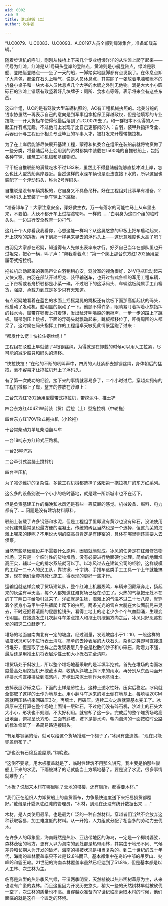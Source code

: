 ```yaml
---
aid: 0002
zid: 5
title: 港口建设（二）
author: 吹牛者

---
```




  “U.C0079、U.C0083、U.C0093、A.C0197人员全部到绿滩集合，准备卸载车辆。”

  随着步话机的呼叫，刚刚从栈桥上下来几个专业组懒洋洋的从沙滩上爬了起来——代号为红滩，红滩是从1号码头登岸的登陆点，黄滩则是小艇登陆点，绿滩是驳船、登陆艇登陆点——坐了一天的船，一脚踏实地腿脚都有点发飘了。在休息点卸了大背包，都坐在石头上喘气，说是人员休息点，其实除了一张放着电脑和账本的折叠小桌子和一块大书人员休息点几个大字的木牌之外别无他物。满是大大小小圆砾石的沙滩上错落有致竖着好几块牌子：厕所、食水点等等，表示将来会有这些东西。

  这四个组，U.C的是有驾驶大型车辆执照的，AC有工程机械执照的。北美分舵的钱水协虽然一再表示自己的意向是到军事组拿枪保卫穿越政权，但是他填写的专业技能——开大货柜车使得他最后落到了UC.0079去了。和一群根本不认得的人一起工作有点无趣，不过他马上发现了比自己更郁闷的人：白羽，装甲兵指挥专业、兵器设计与工程设计相关专业毕业的军事人才，被打发来开履带拖拉机。

  为了在上岸后能够尽快展开基建工程，蒙德和执委会在组织在装船前就将物资做了一些分类，将登陆后马上会用到的资材都集中装载在1500吨的自推驳船上，包括各种车辆、建筑工程机械和基建物资。

  平甲板自推驳船的满载吃水不过1.83米，虽然比不得登陆艇能够直接冲滩上岸，怎么也比大型货船离岸要近。当然这样的水深车辆也是没法直接下水的，所以这里也装配了一个浮动码头，称为2号浮码头。

  自推驳是没有车辆跳板的，它自身又不具备吊杆。好在工程组对此事早有准备，2号浮码头上安装了一组车辆上下跳板，

  “准备卸车了！大家注意安全，穿好救生衣，万一有落水的可能性马上从车里出来，不要怕，大伙不都开车上过摆渡轮吗，一样的……”白羽身为这四个组的临时头头，一边进行安全教育一边打气。

  这几十个人你看我我看你，心想这能一样吗？从这晃悠悠的甲板上把车启动起来，开上狭窄的跳板，再下到那一样晃来晃去的浮码头上——这玩意难度也太高了吧？

  白羽见大家都在迟疑，知道得有人先做出表率来才行。好歹自己当年在部队里也开过坦克，把心一横，叫了声：“帮我看着点！”第一个爬上那台东方红1202通用型履带式拖拉机。

  拖拉机启动起来的轰鸣声让白羽稍稍心安，驾驶室的视角很好，24V电瓶启动起来又快又稳。白羽在部队开过坦克、装甲输送车，也开过各式各样的军用工程车辆，上下舟桥或者舟桥驳都是小菜一碟，不过眼下的这浮码头、车辆跳板纯属手工山寨货，强度、承载力到底是多少只有天知道。

  有点迟疑地看着在蓝色的水面上摇摇晃晃的跳板还有跳板下面那高低起伏的码头，他启动了发动机，船明显的飘动了一下。他顾不得许多，眼睛紧盯着挥着小旗指挥的钱水协，履带在钢板上打着转，发出龇牙咧嘴般的磨擦声，一步一步的蹭上了跳板。履带刚压上跳板，下面的浮码头就飘动起来，跳板都移位了，吓得周围的人都呆了，这时候在码头指挥工作的工程组卓天敏见此情景猛跑了过来：

  “都发什么愣！快拉住钢丝绳！”

  工程组在驳船上早就装了4根钢丝绳，为得就是在卸载的时候可以用人工拉紧，尽可能的减少船只和码头的漂移。

  “快拉快拉！”在他的不断的吼叫声中，四周的人赶紧都去抓钢丝绳，身体朝后的猛拽，毫不容易才让拖拉机开上了浮码头。

  有了第一次成功的经验，接下来的事情就容易多了，二个小时过后，穿越众拥有的工程机械都上了岸，整齐的停放在沙滩上：

  二台东方红1202通用型履带式拖拉机，带挖泥斗、推土铲

  四台东方红404Z1W前装（货）后挖（土）型拖拉机（中轮拖）

  四台东方红170V轮式拖拉机（小轮拖）

  十台常柴动力单缸柴油翻斗车

  一台18吨东方红轮式压路机。

  一台25吨汽吊

  二台牵引式混凝土搅拌机

  四台空压机

  为了减少维护的复杂性，多数工程机械都选择了洛阳第一拖拉机厂的东方红系列。

  这么多的设备别说一个小小的临时基地，就是建一所新城市也不在话下。

  但是负责基建工作的梅晚和冰风还是有些一筹莫展的感觉。机械设备、燃料、电力都有了……问题是没有建筑材料原料。

  驳船上装载了许多钢筋和水泥，但是工程组手里即没有黄沙也没有碎石，没法使用现代建筑最常见也最方便的混凝土，传统的砖瓦当然也是一个选择，但这荒芜的海滩上哪来的砖呢？不用说大明的临高县肯定是有砖窑的，具体在哪里则还需要人去侦察。

  当然有些基础建设并不需要什么原料，因陋就简就成。冰风的任务是在红滩修货物堆场。这只是一个临时性的货物堆场，没有必要进行地面硬化处理。简单的地面堆高压实，辅以一定的排水系统就可以了。以冰风过去在建筑公司的经验，这样规模的工程一二十人的民工队，靠铁锹、十字镐、手推车这类手工工具一个上午就能搞定，现在他们全套机械化施工，得表现的更好一些才行。

  运输组就这样变成了货场建筑队，整个红滩上机器轰鸣，车辆来回颠簸奔走，扬起来的灰尘有半天高，每个人都知道红滩货场已经在动工了。火热的气氛把无处不在的丁丁两口子给吸引过来了。洋妞就是生猛，海滩上的气温不过二十七八度，就穿着个紧身小马甲牛仔热裤爬上爬下的拍照，两条光光的雪白大腿在大伙面前晃来晃去，不时还掘着滚圆的屁股抢镜头，看得工地上的老老少少个个气血翻涌，生理变化明显。在接连发生几次翻斗车差点撞人和挖土机挖偏方向之后，冰风只好忍疼割爱的把这二位赶走了。

  堆场的地面自南向北有一定的坡度，经过测量，发现坡度小于1：10，一般这样的坡度状况可以不进行表土清除，简单的去掉表层的大块石头、杂树之类即可直接进行堆夯，但是取了土样之后发现表层几乎全是松散的沙子和小砾石，附着力不强，最后还是用推土机将表层沙性土和大小砾石完全清除。

  堆货场处于斜坡上，所以整个堆场地基采取的是半填半挖式。首先在堆场的南面坡度最高处用挖掘机开挖截水沟，收纳从斜坡上斜下来的雨水，再分别从东西两面开挖排水沟直接排放到海湾内，开挖出来泥土则作为地基填土。

  去掉表层沙砾之后，下面的土样是砂性土，这种土透水性好，压实后稳定。冰风就全部取了这样的土作为地基土。用小翻斗车运来的填土倒在地基上，每填埋20CM高就用压路机来回碾压3次，再填土，再碾压。连续二次之后就算基本完工了。冰风原来还打算在整个场地上面铺一层碎石，不过他们没有碎石机，沙滩上的石头大大小小，形状也不规则，不太好利用。就省却了这一步。完成后的整个堆货场略高出地面，俯视呈长方形，三面有斜坡，坡下是排水沟，朝向海湾的一面按临时公路的标准修筑了一条简易路连接码头。

  “有足够钢梁的话，就可以给这个货场搭建一个棚子了。”冰风有些遗憾，“现在只能兜盖雨布了。”

  “那也没有石绵瓦盖屋顶。”梅晚说。

  “这倒不要紧，用木板覆盖就是了，临时性建筑不用那么讲究。我主要是怕那些驳船上下来的水泥，下雨被淋了的话就能当土方填地基了。要是没了水泥，很多事情就难办了。”

  “木板？说起来木材在哪里呢？营地的塔楼、还有厕所，都得要木材。”

  “我们正在组织人力卸货船上的盖货雨布，力争最快速度送下来把易损货都覆好。”戴谐是计委派驻红滩的管理员，“木材，到现在还没有统计数据出来……”

  木材，是人类使用最早，也是最为广泛的一种自然材料。穿越者们当然不会放弃这种获取容易，加工难度低的材料。从一开始，人力组就分配了相当多的劳动力去伐木。

  在许多人的印象里，海南既然是热带、亚热带地区的海岛，一定是一个椰树婆娑，森林茂密的地方，更有人以为海南的到处都是热带雨林，其实由于地形不同、气候差异和长期人为开发的破坏，海南的植被状况是相当复杂的。到二十世纪的五十年代，海南的森林覆盖率只不过是12.8％而已。基本都集中在岛屿中部的吊罗山、尖峰岭和霸王岭。21世纪的海南森林覆盖率虽然已经达到了51.8％，但是基本都是以人工林、次生林为主。

  临高是典型的热带季风气候，干湿两季明显，天然植被以热带稀树草原为主，从来也没有广袤的森林。而且这里因为开发历史悠久，稍大一些的天然树林早就被砍伐一空了，次生林的质量也不高。当穿越众准备向17世纪临高索取木材的时候，他们面临的就是这样一个匮乏的环境。



